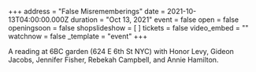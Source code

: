+++
address = "False Misrememberings"
date = 2021-10-13T04:00:00.000Z
duration = "Oct 13, 2021"
event = false
open = false
openingsoon = false
shopslideshow = [ ]
tickets = false
video_embed = ""
watchnow = false
_template = "event"
+++

A reading at 6BC garden (624 E 6th St NYC) with Honor Levy, Gideon Jacobs, Jennifer Fisher, Rebekah Campbell, and Annie Hamilton.
